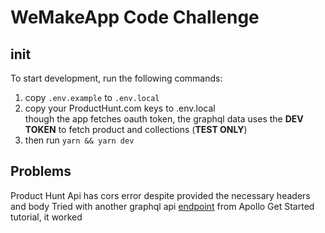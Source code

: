 # WeMakeApp Code Challenge

## init

To start development, run the following commands:

1. copy `.env.example` to `.env.local`
2. copy your ProductHunt.com keys to .env.local  
though the app fetches oauth token, the graphql data uses the __DEV TOKEN__ to fetch product and collections (__TEST ONLY__)
3. then run `yarn && yarn dev`

## Problems
Product Hunt Api has cors error despite provided the necessary headers and body
Tried with another graphql api [endpoint](https://48p1r2roz4.sse.codesandbox.io) from Apollo Get Started tutorial, it worked 
